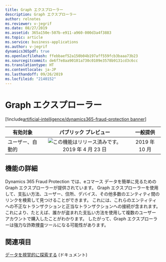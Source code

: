 ```yaml
---
title: Graph エクスプローラー
description: Graph エクスプローラー
author: relnotes
ms.reviewer: v-jegrif
ms.date: 08/27/2019
ms.assetid: 365a150e-507b-e911-a960-000d3a4f3883
ms.topic: article
ms.service: business-applications
ms.author: v-jegrif
dynamics365pdf: true
ms.openlocfilehash: ffebbaef52a150b04b197aff559fcb3baaa73b23
ms.sourcegitcommit: de6f7e8aa90101a730c0109e3578b9131cd3c6cc
ms.translationtype: HT
ms.contentlocale: ja-JP
ms.lasthandoff: 09/26/2019
ms.locfileid: "2140152"
---
```

# <a name="graph-explorer"></a>Graph エクスプローラー
[!include[artificial-intelligence/dynamics365-fraud-protection banner](../includes/artificial-intelligence/dynamics365-fraud-protection.md)]

| 有効対象    |  パブリック プレビュー | 一般提供 | 
| ---------- | :----------: |:----------: |
|ユーザー、自動的|![この機能はリリース済みです。](/dynamics365-release-plan/media/green-checkmark.png "この機能はリリース済みです。") 2019 年 4 月 23 日| 2019 年 10 月|






## <a name="feature-details"></a>機能の詳細
<!--feature detail start -->
Dynamics 365 Fraud Protection では、eコマース データを簡単に見るための Graph エクスプローラーが提供されています。 Graph エクスプローラーを使用して、支払い方法、ユーザー、住所、デバイス、その他多数のエンティティ間のリンクを検索して見つけることができます。 これには、これらのエンティティへの不正なトランザクションと正当なトランザクションへの接続が含まれます。 これにより、たとえば、誰かが盗まれた支払い方法を使用して複数のユーザー アカウントで購入したことがわかります。 したがって、Graph エクスプローラーは強力な詐欺捜査ツールになる可能性があります。
<!--feature detail end -->












## <a name="see-also"></a>関連項目

[データを視覚的に探索する](https://docs.microsoft.com/dynamics365/fraud-protection/graph-explorer) (ドキュメント)

